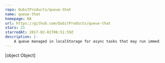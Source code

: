 ```yaml
---
repo: QubitProducts/queue-that
name: queue-that
homepage: NA
url: https://github.com/QubitProducts/queue-that
stars: 21
starredAt: 2017-02-01T06:51:59Z
description: |-
    A queue managed in localStorage for async tasks that may run immediately before page unload
---
```


[object Object]
